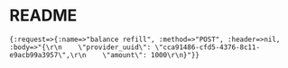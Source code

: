 # README

```{:request=>{:name=>"balance refill", :method=>"POST", :header=>nil, :body=>"{\r\n    \"provider_uuid\": \"cca91486-cfd5-4376-8c11-e9acb99a3957\",\r\n    \"amount\": 1000\r\n}"}}```
